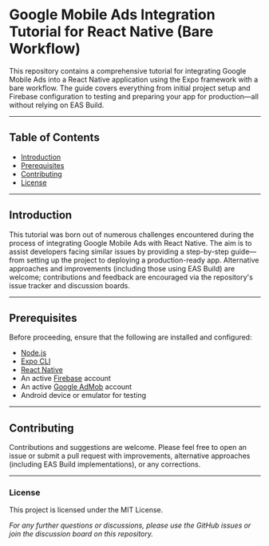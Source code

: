 # Google Mobile Ads Integration Tutorial for React Native (Bare Workflow)

This repository contains a comprehensive tutorial for integrating Google Mobile Ads into a React Native application using the Expo framework with a bare workflow. The guide covers everything from initial project setup and Firebase configuration to testing and preparing your app for production—all without relying on EAS Build.

---

## Table of Contents

- [Introduction](#introduction)
- [Prerequisites](#prerequisites)
- [Contributing](#contributing)
- [License](#license)

---

## Introduction

This tutorial was born out of numerous challenges encountered during the process of integrating Google Mobile Ads with React Native. The aim is to assist developers facing similar issues by providing a step-by-step guide—from setting up the project to deploying a production-ready app. Alternative approaches and improvements (including those using EAS Build) are welcome; contributions and feedback are encouraged via the repository's issue tracker and discussion boards.

---

## Prerequisites

Before proceeding, ensure that the following are installed and configured:

- [Node.js](https://nodejs.org/)
- [Expo CLI](https://docs.expo.dev/workflow/expo-cli/)
- [React Native](https://reactnative.dev/)
- An active [Firebase](https://firebase.google.com/) account
- An active [Google AdMob](https://admob.google.com/home/) account
- Android device or emulator for testing

---

## Contributing

Contributions and suggestions are welcome. Please feel free to open an issue or submit a pull request with improvements, alternative approaches (including EAS Build implementations), or any corrections.

---

### License

This project is licensed under the MIT License.

*For any further questions or discussions, please use the GitHub issues or join the discussion board on this repository.*